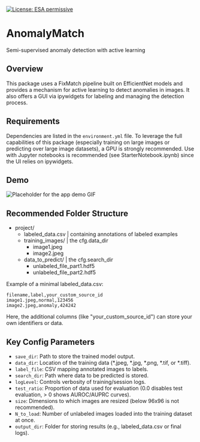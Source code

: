 [//]: # (Copyright &#40;c&#41; European Space Agency, 2025.)
[//]: # ()
[//]: # (This file is subject to the terms and conditions defined in file 'LICENCE.txt', which)
[//]: # (is part of this source code package. No part of the package, including)
[//]: # (this file, may be copied, modified, propagated, or distributed except according to)
[//]: # (the terms contained in the file ‘LICENCE.txt’.)
[![License: ESA permissive](https://img.shields.io/badge/ESA%20Public%20License-Permissive-blue.svg)](https://github.com/esa/AnomalyMatch/blob/main/LICENSE.txt)


# AnomalyMatch
Semi-supervised anomaly detection with active learning

## Overview
This package uses a FixMatch pipeline built on EfficientNet models and provides a mechanism
for active learning to detect anomalies in images. It also offers a GUI via ipywidgets for labeling and managing the detection process.

## Requirements
Dependencies are listed in the `environment.yml` file. To leverage the full capabilities of 
this package (especially training on large images or predicting over large image datasets), a GPU is strongly recommended.
Use with Jupyter notebooks is recommended (see StarterNotebook.ipynb) since the UI 
relies on ipywidgets.

## Demo
![Placeholder for the app demo GIF](demo.gif)

## Recommended Folder Structure
- project/
  - labeled_data.csv | containing annotations of labeled examples
  - training_images/ | the cfg.data_dir
    - image1.jpeg
    - image2.jpeg
  - data_to_predict/ | the cfg.search_dir
    - unlabeled_file_part1.hdf5
    - unlabeled_file_part2.hdf5

Example of a minimal labeled_data.csv:
```
filename,label,your_custom_source_id
image1.jpeg,normal,123456
image2.jpeg,anomaly,424242
```
Here, the additional columns (like "your_custom_source_id") can store your own identifiers or data.

## Key Config Parameters
- `save_dir`: Path to store the trained model output.
- `data_dir`: Location of the training data (*.jpeg, *.jpg, *.png, *.tif, or *.tiff).
- `label_file`: CSV mapping annotated images to labels.
- `search_dir`: Path where data to be predicted is stored.
- `logLevel`: Controls verbosity of training/session logs.
- `test_ratio`: Proportion of data used for evaluation (0.0 disables test evaluation, > 0 shows AUROC/AUPRC curves).
- `size`: Dimensions to which images are resized (below 96x96 is not recommended).
- `N_to_load`: Number of unlabeled images loaded into the training dataset at once.
- `output_dir`: Folder for storing results (e.g., labeled_data.csv or final logs).

